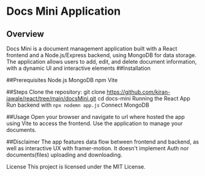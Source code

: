 # Docs Mini Application

## Overview
Docs Mini is a document management application built with a React frontend and a Node.js/Express backend, using MongoDB for data storage. The application allows users to add, edit, and delete document information, with a dynamic UI and interactive elements
##Installation

##Prerequisites
Node.js
MongoDB
npm
Vite

##Steps
Clone the repository: git clone https://github.com/kiran-jawale/react/tree/main/docsMini.git cd docs-mini
Running the React App
Run backend with `npx nodemn app.js`
Connect MongoDB

##Usage
Open your browser and navigate to url where hosted the app using Vite to access the frontend.
Use the application to manage your documents.

##Disclaimer
The app features data flow between frontend and backend, as well as interactive UX with framer-motion. 
It doesn't implement Auth nor documents(files) uploading and downloading.

License
This project is licensed under the MIT License.



